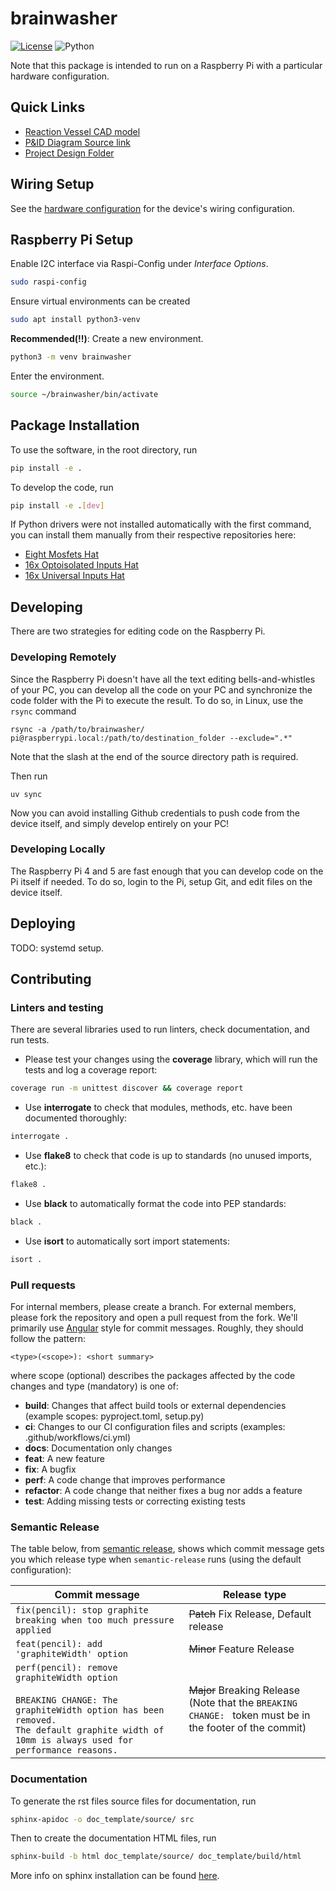 # brainwasher

[![License](https://img.shields.io/badge/license-MIT-brightgreen)](LICENSE)
![Python](https://img.shields.io/badge/python->=3.10-blue?logo=python)

Note that this package is intended to run on a Raspberry Pi with a particular hardware configuration.

## Quick Links
* [Reaction Vessel CAD model](https://cad.onshape.com/documents/f1bf5f3ce34b965e5212d1ac/w/45b1dd7d9365ece513829b77/e/7736ee8ab9b2b1e217084778)
* [P&ID Diagram Source link](https://alleninstitute.sharepoint.com/:u:/s/Instrumentation/ERyxjmhmVwZOke5AnwQ4NG0Bue9zIMbGMNcaT-wdS2hT9w?e=ZHAdRq)
* [Project Design Folder](https://alleninstitute.sharepoint.com/:f:/s/Instrumentation/Emw6bMGQgo5Pgin2Gb3EXEcBvJux_NXnwFN3A5khlz1pbA?e=NgBTAY)

## Wiring Setup
See the [hardware configuration](https://github.com/AllenNeuralDynamics/brainwasher/blob/main/bin/proof_of_concept_config.yaml) for the device's wiring configuration.


## Raspberry Pi Setup
Enable I2C interface via Raspi-Config under *Interface Options*.
````bash
sudo raspi-config
````

Ensure virtual environments can be created
````bash
sudo apt install python3-venv
````
**Recommended(!!)**: Create a new environment.
````bash
python3 -m venv brainwasher
````
Enter the environment.
````bash
source ~/brainwasher/bin/activate
````

## Package Installation
To use the software, in the root directory, run
```bash
pip install -e .
```

To develop the code, run
```bash
pip install -e .[dev]
```

If Python drivers were not installed automatically with the first command, you can install them manually from their respective repositories here:
* [Eight Mosfets Hat](https://github.com/SequentMicrosystems/8mosind-rpi/tree/main/python)
* [16x Optoisolated Inputs Hat](https://github.com/SequentMicrosystems/16inpind-rpi/blob/main/python/README.md)
* [16x Universal Inputs Hat](https://github.com/SequentMicrosystems/16univin-rpi/blob/main/python/README.md)


## Developing
There are two strategies for editing code on the Raspberry Pi.

### Developing Remotely
Since the Raspberry Pi doesn't have all the text editing bells-and-whistles of your PC, you can develop all the code on your PC and synchronize the code folder with the Pi to execute the result.
To do so, in Linux, use the `rsync` command

```
rsync -a /path/to/brainwasher/ pi@raspberrypi.local:/path/to/destination_folder --exclude=".*"
```

Note that the slash at the end of the source directory path is required.

Then run
```
uv sync
```

Now you can avoid installing Github credentials to push code from the device itself, and simply develop entirely on your PC!

### Developing Locally

The Raspberry Pi 4 and 5 are fast enough that you can develop code on the Pi itself if needed.
To do so, login to the Pi, setup Git, and edit files on the device itself.


## Deploying

TODO: systemd setup.


## Contributing

### Linters and testing

There are several libraries used to run linters, check documentation, and run tests.

- Please test your changes using the **coverage** library, which will run the tests and log a coverage report:

```bash
coverage run -m unittest discover && coverage report
```

- Use **interrogate** to check that modules, methods, etc. have been documented thoroughly:

```bash
interrogate .
```

- Use **flake8** to check that code is up to standards (no unused imports, etc.):
```bash
flake8 .
```

- Use **black** to automatically format the code into PEP standards:
```bash
black .
```

- Use **isort** to automatically sort import statements:
```bash
isort .
```

### Pull requests

For internal members, please create a branch. For external members, please fork the repository and open a pull request from the fork. We'll primarily use [Angular](https://github.com/angular/angular/blob/main/CONTRIBUTING.md#commit) style for commit messages. Roughly, they should follow the pattern:
```text
<type>(<scope>): <short summary>
```

where scope (optional) describes the packages affected by the code changes and type (mandatory) is one of:

- **build**: Changes that affect build tools or external dependencies (example scopes: pyproject.toml, setup.py)
- **ci**: Changes to our CI configuration files and scripts (examples: .github/workflows/ci.yml)
- **docs**: Documentation only changes
- **feat**: A new feature
- **fix**: A bugfix
- **perf**: A code change that improves performance
- **refactor**: A code change that neither fixes a bug nor adds a feature
- **test**: Adding missing tests or correcting existing tests

### Semantic Release

The table below, from [semantic release](https://github.com/semantic-release/semantic-release), shows which commit message gets you which release type when `semantic-release` runs (using the default configuration):

| Commit message                                                                                                                                                                                   | Release type                                                                                                    |
| ------------------------------------------------------------------------------------------------------------------------------------------------------------------------------------------------ | --------------------------------------------------------------------------------------------------------------- |
| `fix(pencil): stop graphite breaking when too much pressure applied`                                                                                                                             | ~~Patch~~ Fix Release, Default release                                                                          |
| `feat(pencil): add 'graphiteWidth' option`                                                                                                                                                       | ~~Minor~~ Feature Release                                                                                       |
| `perf(pencil): remove graphiteWidth option`<br><br>`BREAKING CHANGE: The graphiteWidth option has been removed.`<br>`The default graphite width of 10mm is always used for performance reasons.` | ~~Major~~ Breaking Release <br /> (Note that the `BREAKING CHANGE: ` token must be in the footer of the commit) |

### Documentation
To generate the rst files source files for documentation, run
```bash
sphinx-apidoc -o doc_template/source/ src 
```
Then to create the documentation HTML files, run
```bash
sphinx-build -b html doc_template/source/ doc_template/build/html
```
More info on sphinx installation can be found [here](https://www.sphinx-doc.org/en/master/usage/installation.html).
